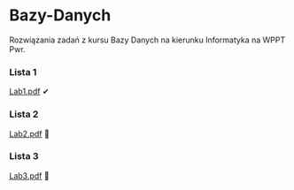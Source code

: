 # Bazy-Danych
Rozwiązania zadań z kursu Bazy Danych na kierunku Informatyka na WPPT Pwr.
### Lista 1
[Lab1.pdf](https://cs.pwr.edu.pl/syga/courses/db/Lab1.pdf) ✔
### Lista 2
[Lab2.pdf](https://cs.pwr.edu.pl/syga/courses/db/Lab2.pdf) 🚧
### Lista 3
[Lab3.pdf](https://cs.pwr.edu.pl/syga/courses/db/Lab3.pdf) 🚧
